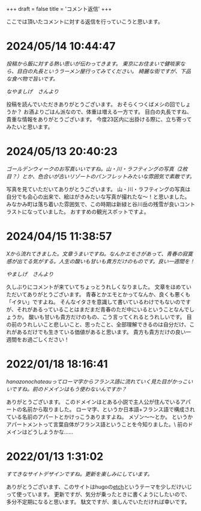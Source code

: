 +++
draft = false
title = 'コメント返信'
+++

ここでは頂いたコメントに対する返信を行っていこうと思います。

# 2024/05/14 10:44:47

*投稿から飯に対する熱い思いが伝わってきます。*
*東京にお住まいで健啖家なら、目白の丸長というラーメン屋行ってみてください。*
*綺麗な街ですが、下品な食べ物で旨いです。*

*なやましげ　さんより*

投稿を読んでいただきありがとうございます。
おそらくつくばメシの回でしょうか？
お酒よりごはん派なので、体重は増える一方です。
目白の丸長ですね、貴重な情報をありがとうございます。
今度23区内に出掛ける際に、立ち寄ってみたいと思います。

# 2024/05/13 20:40:23

*ゴールデンウィークのお写真いいですね。山・川・ラフティングの写真（2枚目？）とか、色合いが古いリゾートのパンフレットみたいな雰囲気で素敵です。*

写真を見ていただいてありがとうございます。
山・川・ラフティングの写真は自分でも会心の出来で、絵はがきみたいな写真が撮れたな～！と思いました。
みなかみ町は落ち着いた雰囲気で、この時期は新緑と谷川岳の残雪が良いコントラストになっていました。
おすすめの観光スポットですよ。

# 2024/04/15 11:38:57

*Xから流れてきました。文章うまいですね。なんかエモさがあって、青春の寂寞感が出てる気がする。人生の酸いも甘いも貴方だけのものです。良い一週間を！*

*やましげ　さんより*

久しぶりにコメントが来ていてちょっとうれしくなりました。
文章をほめていただいてありがとうございます。
青春とかエモとかってなんか、良くも悪くも「イタい」ですよね。
そんなイタさを意識して書いているわけでもないのですが、それがあるっていることはまだまだ青春のただ中にいるということなんでしょうか。
酸いも甘いも貴方だけのもの、こう言ってくれるとうれしいです。
目の前のうれしいこと悲しいこと、思ったこと、全部理解できるのは自分だけ、これがあるだけでも生きている価値があると思います。
貴方も貴方だけの良い一週間をお過ごしください！

# 2022/01/18 18:16:41

*hanazonochateauってローマ字からフランス語に流れていく見た目がかっこいいですね。前のドメインはもう使わないんですか？*

ありがとうございます。
このドメインはとある小説で主人公が住んでいるアパートの名前から取りました。
ローマ字、というか日本語+フランス語で構成されている名前のアパートとかけっこうありますよね。
メゾン～～とか。
というかアパートメントって言葉自体がフランス語ということを今知りました。\\
前のドメインはどうしようかな……

# 2022/01/13 1:31:02
*すてきなサイトデザインですね。更新を楽しみにしています。*

ありがとうございます、このサイトはhugoの[etch](https://github.com/LukasJoswiak/etch)というテーマを少しだけいじって使っています。
更新ですが、気分が乗ったときに書くようにしたいので、多分不定期になると思います。
駄文ですが、楽しんでいただければ幸いです。
